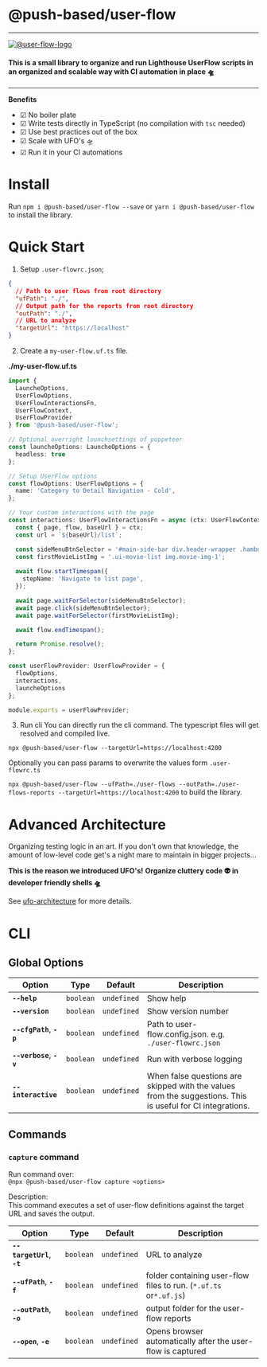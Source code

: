 # @push-based/user-flow

---

[![@user-flow-logo](https://user-images.githubusercontent.com/10064416/156804192-984d201a-2440-43fc-b2b8-28d33b04c56a.png)](https://github.com/push-based/user-flow/blob/main/packages/cli/README.md)

#### This is a small library to organize and run Lighthouse UserFlow scripts in an organized and scalable way with CI automation in place 🛸

---

**Benefits**
- ☑ No boiler plate
- ☑ Write tests directly in TypeScript (no compilation with `tsc` needed)
- ☑ Use best practices out of the box
- ☑ Scale with UFO's 🛸
- ☑ Run it in your CI automations  

# Install

Run 
`npm i @push-based/user-flow --save`  or `yarn i @push-based/user-flow` 
to install the library.

# Quick Start

1. Setup `.user-flowrc.json`;

```json
{
  // Path to user flows from root directory
  "ufPath": "./",
  // Output path for the reports from root directory
  "outPath": "./",
  // URL to analyze
  "targetUrl": "https://localhost"
}
```

2. Create a `my-user-flow.uf.ts` file.

**./my-user-flow.uf.ts**
```typescript
import {
  LauncheOptions,
  UserFlowOptions,
  UserFlowInteractionsFn,
  UserFlowContext,
  UserFlowProvider
} from '@push-based/user-flow';

// Optional overright lounchsettings of puppeteer
const launcheOptions: LauncheOptions = {
  headless: true
};

// Setup UserFlow options
const flowOptions: UserFlowOptions = {
  name: 'Category to Detail Navigation - Cold',
};

// Your custom interactions with the page 
const interactions: UserFlowInteractionsFn = async (ctx: UserFlowContext): Promise<any> => {
  const { page, flow, baseUrl } = ctx;
  const url = `${baseUrl}/list`;

  const sideMenuBtnSelector = '#main-side-bar div.header-wrapper .hamburger-btn';
  const firstMovieListImg = '.ui-movie-list img.movie-img-1';
  
  await flow.startTimespan({
    stepName: 'Navigate to list page',
  });

  await page.waitForSelector(sideMenuBtnSelector);
  await page.click(sideMenuBtnSelector);
  await page.waitForSelector(firstMovieListImg);

  await flow.endTimespan();

  return Promise.resolve();
};

const userFlowProvider: UserFlowProvider = {
  flowOptions,
  interactions,
  launcheOptions
};

module.exports = userFlowProvider;
```

3. Run cli
You can directly run the cli command. The typescript files will get resolved and compiled live. 

`npx @push-based/user-flow --targetUrl=https://localhost:4200`

Optionally you can pass params to overwrite the values form `.user-flowrc.ts`

`npx @push-based/user-flow --ufPath=./user-flows --outPath=./user-flows-reports --targetUrl=https://localhost:4200` to build the library.

# Advanced Architecture

Organizing testing logic in an art. If you don't own that knowledge, the amount of low-level code get's a night mare to maintain in bigger projects...

**This is the reason we introduced UFO's!**
**Organize cluttery code 👽 in developer friendly shells 🛸**

See [ufo-architecture](https://github.com/push-based/user-flow/blob/main/packages/cli/docs/ufo-architecture.md) for more details.

# CLI

## Global Options

|  Option                     |  Type     | Default     |  Description                                                                                               |  
| --------------------------- | --------- | ----------- |----------------------------------------------------------------------------------------------------------- |  
| **`--help`**                | `boolean` | `undefined` | Show help                                                                                                  |  
| **`--version`**             | `boolean` | `undefined` | Show version number                                                                                        |  
| **`--cfgPath`**, **`-p`**   | `boolean` | `undefined` | Path to user-flow.config.json. e.g. `./user-flowrc.json`                                                   |  
| **`--verbose`**, **`-v`**   | `boolean` | `undefined` | Run with verbose logging                                                                                   |  
| **`--interactive`**         | `boolean` | `undefined` | When false questions are skipped with the values from the suggestions. This is useful for CI integrations. |  

## Commands 

### `capture` command

Run command over:  
`@npx @push-based/user-flow capture <options>`  

Description:  
This command executes a set of user-flow definitions against the target URL and saves the output.

|  Option                     |  Type     | Default     |  Description                                                                                               |  
| --------------------------- | --------- | ----------- |----------------------------------------------------------------------------------------------------------- |  
| **`--targetUrl`**, **`-t`** | `boolean` | `undefined` | URL to analyze                                                                                             |  
| **`--ufPath`**, **`-f`**    | `boolean` | `undefined` | folder containing user-flow files to run. (`*.uf.ts` or`*.uf.js`)                                          |  
| **`--outPath`**, **`-o`**   | `boolean` | `undefined` | output folder for the user-flow reports                                                                    |  
| **`--open`**, **`-e`**      | `boolean` | `undefined` | Opens browser automatically after the user-flow is captured                                                |  
